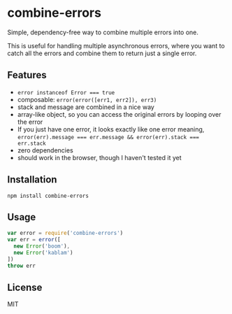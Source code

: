 
# combine-errors

  Simple, dependency-free way to combine multiple errors into one.

  This is useful for handling multiple asynchronous errors, where you want to catch all the errors and combine them to return just a single error.

## Features

- `error instanceof Error === true`
- composable: `error(error([err1, err2]), err3)`
- stack and message are combined in a nice way
- array-like object, so you can access the original errors by looping over the error
- If you just have one error, it looks exactly like one error meaning, `error(err).message === err.message && error(err).stack === err.stack`
- zero dependencies
- should work in the browser, though I haven't tested it yet

## Installation

```
npm install combine-errors
```

## Usage

```js
var error = require('combine-errors')
var err = error([
  new Error('boom'),
  new Error('kablam')
])
throw err
```

## License

MIT
